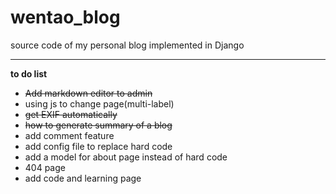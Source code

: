 # wentao_blog
source code of my personal blog implemented in Django

***
**to do list**
* ~~Add markdown editor to admin~~
* using js to change page(multi-label)
* ~~get EXIF automatically~~
* ~~how to generate summary of a blog~~
* add comment feature
* add config file to replace hard code
* add a model for about page instead of hard code
* 404 page
* add code and learning page
